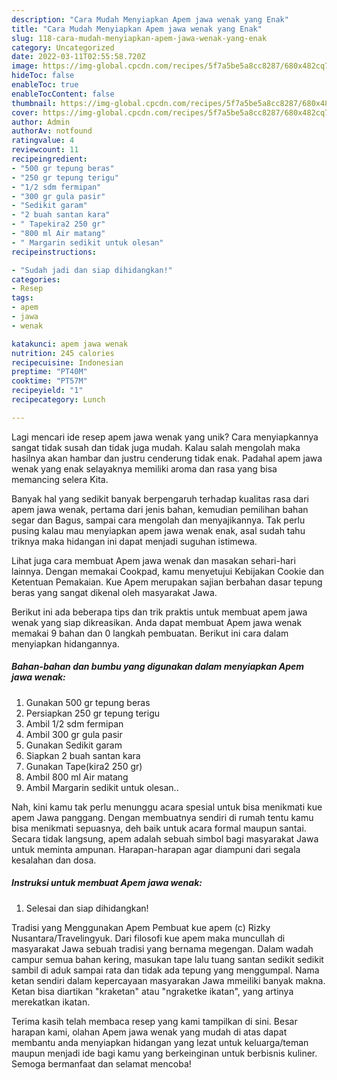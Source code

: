 ```yaml
---
description: "Cara Mudah Menyiapkan Apem jawa wenak yang Enak"
title: "Cara Mudah Menyiapkan Apem jawa wenak yang Enak"
slug: 118-cara-mudah-menyiapkan-apem-jawa-wenak-yang-enak
category: Uncategorized
date: 2022-03-11T02:55:58.720Z
image: https://img-global.cpcdn.com/recipes/5f7a5be5a8cc8287/680x482cq70/apem-jawa-wenak-foto-resep-utama.jpg
hideToc: false
enableToc: true
enableTocContent: false
thumbnail: https://img-global.cpcdn.com/recipes/5f7a5be5a8cc8287/680x482cq70/apem-jawa-wenak-foto-resep-utama.jpg
cover: https://img-global.cpcdn.com/recipes/5f7a5be5a8cc8287/680x482cq70/apem-jawa-wenak-foto-resep-utama.jpg
author: Admin
authorAv: notfound
ratingvalue: 4
reviewcount: 11
recipeingredient:
- "500 gr tepung beras"
- "250 gr tepung terigu"
- "1/2 sdm fermipan"
- "300 gr gula pasir"
- "Sedikit garam"
- "2 buah santan kara"
- " Tapekira2 250 gr"
- "800 ml Air matang"
- " Margarin sedikit untuk olesan"
recipeinstructions:

- "Sudah jadi dan siap dihidangkan!"
categories:
- Resep
tags:
- apem
- jawa
- wenak

katakunci: apem jawa wenak 
nutrition: 245 calories
recipecuisine: Indonesian
preptime: "PT40M"
cooktime: "PT57M"
recipeyield: "1"
recipecategory: Lunch

---
```





Lagi mencari ide resep apem jawa wenak yang unik? Cara menyiapkannya sangat tidak susah dan tidak juga mudah. Kalau salah mengolah maka hasilnya akan hambar dan justru cenderung tidak enak. Padahal apem jawa wenak yang enak selayaknya memiliki aroma dan rasa yang bisa memancing selera Kita.





Banyak hal yang sedikit banyak berpengaruh terhadap kualitas rasa dari apem jawa wenak, pertama dari jenis bahan, kemudian pemilihan bahan segar dan Bagus, sampai cara mengolah dan menyajikannya. Tak perlu pusing kalau mau menyiapkan apem jawa wenak enak,      asal sudah tahu triknya maka hidangan ini dapat menjadi suguhan istimewa.














Lihat juga cara membuat Apem jawa wenak dan masakan sehari-hari lainnya. Dengan memakai Cookpad, kamu menyetujui Kebijakan Cookie dan Ketentuan Pemakaian. Kue Apem merupakan sajian berbahan dasar tepung beras yang sangat dikenal oleh masyarakat Jawa.






Berikut ini ada beberapa tips dan trik praktis untuk membuat apem jawa wenak yang siap dikreasikan. Anda dapat membuat Apem jawa wenak memakai 9 bahan dan 0 langkah pembuatan. Berikut ini cara dalam menyiapkan hidangannya.

<!--inarticleads1-->

##### Bahan-bahan dan bumbu yang digunakan dalam menyiapkan Apem jawa wenak:

1. Gunakan 500 gr tepung beras
1. Persiapkan 250 gr tepung terigu
1. Ambil 1/2 sdm fermipan
1. Ambil 300 gr gula pasir
1. Gunakan Sedikit garam
1. Siapkan 2 buah santan kara
1. Gunakan  Tape(kira2 250 gr)
1. Ambil 800 ml Air matang
1. Ambil  Margarin sedikit untuk olesan..


Nah, kini kamu tak perlu menunggu acara spesial untuk bisa menikmati kue apem Jawa panggang. Dengan membuatnya sendiri di rumah tentu kamu bisa menikmati sepuasnya, deh baik untuk acara formal maupun santai. Secara tidak langsung, apem adalah sebuah simbol bagi masyarakat Jawa untuk meminta ampunan. Harapan-harapan agar diampuni dari segala kesalahan dan dosa. 

<!--inarticleads2-->

##### Instruksi untuk membuat Apem jawa wenak:


1. Selesai dan siap dihidangkan!

Tradisi yang Menggunakan Apem Pembuat kue apem (c) Rizky Nusantara/Travelingyuk. Dari filosofi kue apem maka muncullah di masyarakat Jawa sebuah tradisi yang bernama megengan. Dalam wadah campur semua bahan kering, masukan tape lalu tuang santan sedikit sedikit sambil di aduk sampai rata dan tidak ada tepung yang menggumpal. Nama ketan sendiri dalam kepercayaan masyarakan Jawa mmeiliki banyak makna. Ketan bisa diartikan &#34;kraketan&#34; atau &#34;ngraketke ikatan&#34;, yang artinya merekatkan ikatan. 

Terima kasih telah membaca resep yang kami tampilkan di sini. Besar harapan kami, olahan Apem jawa wenak yang mudah di atas dapat membantu anda menyiapkan hidangan yang lezat untuk keluarga/teman maupun menjadi ide bagi kamu yang berkeinginan untuk berbisnis kuliner. Semoga bermanfaat dan selamat mencoba!
